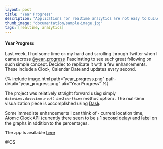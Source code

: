 ```yaml
---
layout: post
title: "Year Progress"
description: "Applications for realtime analytics are not easy to build. But one way to master is to build simple applications. I used the Time functions and the magic of Live Updates in Dash to get this one going"
thumb_image: "documentation/sample-image.jpg"
tags: [realtime, analytics]
---
```


#### Year Progress

Last week, I had some time on my hand and scrolling through Twitter when I came across [@year_progress](https://twitter.com/year_progress). Fascinating to see such great following on such simple concept. Decided to replicate it with a few enhancements. These include a Clock, Calendar Date and updates every second. 

{% include image.html path="year_progress.png" path-detail="year_progress.png" alt="Year Progress" %}

The project was relatively straight forward using simply ``datetime.datetime.now()`` and `strftime` method options. The real-time visualization piece is accomplished using [Dash](https://dash.plotly/live-updates). 

Some immediate enhancements I can think of - current location time, Atomic Clock API (currently there seem to be a 1 second delay) and label on the graphs in addition to the percentages.

The app is available [here](https://os-year-progress.herokuapp.com/)

@OS
